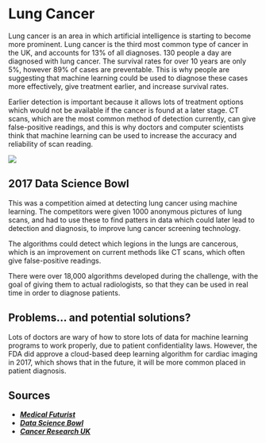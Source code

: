 # Lung Cancer

Lung cancer is an area in which artificial intelligence is starting to become more prominent. Lung cancer is the third most common type of cancer in the UK, and accounts for 13% of all diagnoses. 130 people a day are diagnosed with lung cancer. The survival rates for over 10 years are only 5%, however 89% of cases are preventable. This is why people are suggesting that machine learning could be used to diagnose these cases more effectively, give treatment earlier, and increase survival rates.

Earlier detection is important because it allows lots of treatment options which would not be available if the cancer is found at a later stage. CT scans, which are the most common method of detection currently, can give false-positive readings, and this is why doctors and computer scientists think that machine learning can be used to increase the accuracy and reliability of scan reading.

![](content-images/lung1.png)

## 2017 Data Science Bowl

This was a competition aimed at detecting lung cancer using machine learning. The competitors were given 1000 anonymous pictures of lung scans, and had to use these to find patters in data which could later lead to detection and diagnosis, to improve lung cancer screening technology.

The algorithms could detect which legions in the lungs are cancerous, which is an improvement on current methods like CT scans, which often give false-positive readings.

There were over 18,000 algorithms developed during the challenge, with the goal of giving them to actual radiologists, so that they can be used in real time in order to diagnose patients.

## Problems... and potential solutions?

Lots of doctors are wary of how to store lots of data for machine learning programs to work properly, due to patient confidentiality laws. However, the FDA did approve a cloud-based deep learning algorithm for cardiac imaging in 2017, which shows that in the future, it will be more common placed in patient diagnosis.

## Sources

- [*__Medical Futurist__*](http://medicalfuturist.com/the-future-of-radiology-and-ai/)
- [*__Data Science Bowl__*](https://datasciencebowl.com/competitions/turning-machine-intelligence-against-lung-cancer/)
- [*__Cancer Research UK__*](http://www.cancerresearchuk.org/health-professional/cancer-statistics/statistics-by-cancer-type/lung-cancer)